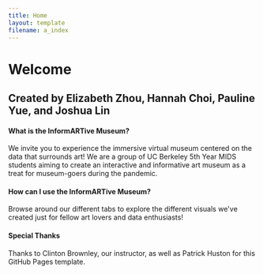 ```yaml
---
title: Home
layout: template
filename: a_index
--- 
```


# Welcome

## Created by Elizabeth Zhou, Hannah Choi, Pauline Yue, and Joshua Lin

#### What is the InformARTive Museum?
We invite you to experience the immersive virtual museum centered on the data that surrounds art! We are a group of UC Berkeley 5th Year MIDS students aiming to create an interactive and informative art museum as a treat for museum-goers during the pandemic. 

#### How can I use the InformARTive Museum?
Browse around our different tabs to explore the different visuals we've created just for fellow art lovers and data enthusiasts!

#### Special Thanks
Thanks to Clinton Brownley, our instructor, as well as Patrick Huston for this GitHub Pages template.
